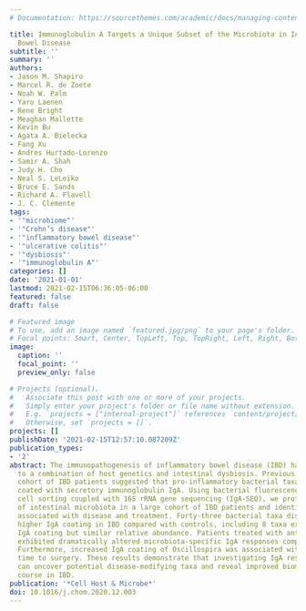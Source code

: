```yaml
---
# Documentation: https://sourcethemes.com/academic/docs/managing-content/

title: Immunoglobulin A Targets a Unique Subset of the Microbiota in Inflammatory
  Bowel Disease
subtitle: ''
summary: ''
authors:
- Jason M. Shapiro
- Marcel R. de Zoete
- Noah W. Palm
- Yaro Laenen
- Rene Bright
- Meaghan Mallette
- Kevin Bu
- Agata A. Bielecka
- Fang Xu
- Andres Hurtado-Lorenzo
- Samir A. Shah
- Judy H. Cho
- Neal S. LeLeiko
- Bruce E. Sands
- Richard A. Flavell
- J. C. Clemente
tags:
- '"microbiome"'
- '"Crohn’s disease"'
- '"inflammatory bowel disease"'
- '"ulcerative colitis"'
- '"dysbiosis"'
- '"immunoglobulin A"'
categories: []
date: '2021-01-01'
lastmod: 2021-02-15T06:36:05-06:00
featured: false
draft: false

# Featured image
# To use, add an image named `featured.jpg/png` to your page's folder.
# Focal points: Smart, Center, TopLeft, Top, TopRight, Left, Right, BottomLeft, Bottom, BottomRight.
image:
  caption: ''
  focal_point: ''
  preview_only: false

# Projects (optional).
#   Associate this post with one or more of your projects.
#   Simply enter your project's folder or file name without extension.
#   E.g. `projects = ["internal-project"]` references `content/project/deep-learning/index.md`.
#   Otherwise, set `projects = []`.
projects: []
publishDate: '2021-02-15T12:57:10.087209Z'
publication_types:
- '2'
abstract: The immunopathogenesis of inflammatory bowel disease (IBD) has been attributed
  to a combination of host genetics and intestinal dysbiosis. Previous work in a small
  cohort of IBD patients suggested that pro-inflammatory bacterial taxa are highly
  coated with secretory immunoglobulin IgA. Using bacterial fluorescence-activated
  cell sorting coupled with 16S rRNA gene sequencing (IgA-SEQ), we profiled IgA coating
  of intestinal microbiota in a large cohort of IBD patients and identified bacteria
  associated with disease and treatment. Forty-three bacterial taxa displayed significantly
  higher IgA coating in IBD compared with controls, including 8 taxa exhibiting differential
  IgA coating but similar relative abundance. Patients treated with anti-TNF-α therapies
  exhibited dramatically altered microbiota-specific IgA responses compared with controls.
  Furthermore, increased IgA coating of Oscillospira was associated with a delay in
  time to surgery. These results demonstrate that investigating IgA responses to microbiota
  can uncover potential disease-modifying taxa and reveal improved biomarkers of clinical
  course in IBD.
publication: '*Cell Host & Microbe*'
doi: 10.1016/j.chom.2020.12.003
---
```

